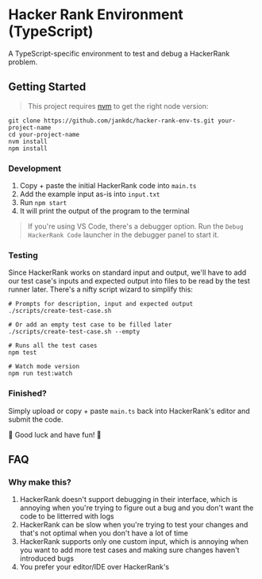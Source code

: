 # Hacker Rank Environment (TypeScript)

A TypeScript-specific environment to test and debug a HackerRank problem.

## Getting Started

> This project requires [nvm](https://github.com/nvm-sh/nvm) to get the right node version:

```
git clone https://github.com/jankdc/hacker-rank-env-ts.git your-project-name
cd your-project-name
nvm install
npm install
```

### Development

1. Copy + paste the initial HackerRank code into `main.ts`
2. Add the example input as-is into `input.txt`
3. Run `npm start`
4. It will print the output of the program to the terminal

> If you're using VS Code, there's a debugger option. Run the `Debug HackerRank Code` launcher in the debugger panel to start it.

### Testing

Since HackerRank works on standard input and output, we'll have to add our test case's inputs and expected output into files to be read by the test runner later. There's a nifty script wizard to simplify this:

```
# Prompts for description, input and expected output
./scripts/create-test-case.sh

# Or add an empty test case to be filled later
./scripts/create-test-case.sh --empty

# Runs all the test cases
npm test

# Watch mode version
npm run test:watch
```

### Finished?

Simply upload or copy + paste `main.ts` back into HackerRank's editor and submit the code.

🙏 Good luck and have fun! 🙏

## FAQ

### Why make this?

1. HackerRank doesn't support debugging in their interface, which is annoying when you're trying to figure out a bug and you don't want the code to be litterred with logs
2. HackerRank can be slow when you're trying to test your changes and that's not optimal when you don't have a lot of time
3. HackerRank supports only one custom input, which is annoying when you want to add more test cases and making sure changes haven't introduced bugs
4. You prefer your editor/IDE over HackerRank's
